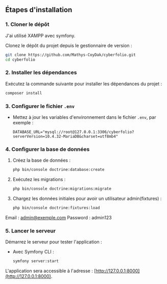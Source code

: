 

## Étapes d'installation

### 1. Cloner le dépôt

J'ai utilisé XAMPP avec symfony.

Clonez le dépôt du projet depuis le gestionnaire de version :
```bash
git clone https://github.com/Mathys-CoyDak/cyberfolio.git
cd cyberfolio
```

### 2. Installer les dépendances
Exécutez la commande suivante pour installer les dépendances du projet :
```bash
composer install
```

### 3. Configurer le fichier `.env`


- Mettez à jour les variables d'environnement dans le fichier `.env`, par exemple :
  ```env
  DATABASE_URL="mysql://root@127.0.0.1:3306/cyberfolio?serverVersion=10.4.32-MariaDB&charset=utf8mb4"
  ```

### 4. Configurer la base de données

1. Créez la base de données :
   ```bash
   php bin/console doctrine:database:create
   ```
2. Exécutez les migrations :
   ```bash
   php bin/console doctrine:migrations:migrate
   ```
3. Chargez les données initiales pour avoir un utilisateur admin(fixtures) :
   ```bash
   php bin/console doctrine:fixtures:load
   ```

Email : admin@exemple.com
Password : admin123

### 5. Lancer le serveur
Démarrez le serveur pour tester l'application :

- Avec Symfony CLI :
  ```bash
  symfony server:start
  ```

L'application sera accessible à l'adresse : [http://127.0.0.1:8000](http://127.0.0.1:8000).
